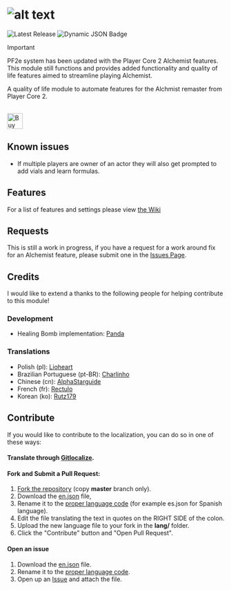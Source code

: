 # ![alt text][logo]
[logo]: https://github.com/user-attachments/assets/a89b5016-9b46-4e1c-8156-ae0237576c26 "PF2e Alchemist Remaster Duct Tape"

![Latest Release](https://img.shields.io/badge/dynamic/json?url=https://raw.githubusercontent.com/thejoester/pf2e-alchemist-remaster-ducttape/master/module.json&query=$.version&label=Latest%20Release&style=plastic)
![Dynamic JSON Badge](https://img.shields.io/badge/dynamic/json?url=https%3A%2F%2Fraw.githubusercontent.com%2Fthejoester%2Fpf2e-alchemist-remaster-ducttape%2Fmaster%2Fmodule.json&query=%24.compatibility.verified&style=plastic&label=Foundry%20Version&color=orange)

> [!IMPORTANT]
> PF2e system has been updated with the Player Core 2 Alchemist features. This module still functions and provides added functionality and quality of life features aimed to streamline playing Alchemist.

A quality of life module to automate features for the Alchmist remaster from Player Core 2.

<br><a href='https://ko-fi.com/X8X817QMZQ' target='_blank'><img height='36' style='border:0px;height:36px;' src='https://storage.ko-fi.com/cdn/kofi6.png?v=6' border='0' alt='Buy Me a Coffee at ko-fi.com' /></a>

## Known issues

- If multiple players are owner of an actor they will also get prompted to add vials and learn formulas.

## Features

For a list of features and settings please view [the Wiki](https://github.com/thejoester/pf2e-alchemist-remaster-ducttape/wiki)

## Requests

This is still a work in progress, if you have a request for a work around fix for an Alchemist feature, please submit one in the [Issues Page](https://github.com/thejoester/pf2e-alchemist-remaster-ducttape/issues). 

## Credits
I would like to extend a thanks to the following people for helping contribute to this module!

### Development
- Healing Bomb implementation: [Panda](https://github.com/Jordan-Ireland)

### Translations
- Polish (pl): [Lioheart](https://github.com/Lioheart)
- Brazilian Portuguese (pt-BR): [Charlinho](https://github.com/Chrystian-Carvalho)
- Chinese (cn): [AlphaStarguide](https://github.com/AlphaStarguide)
- French (fr): [Rectulo](https://github.com/rectulo)
- Korean (ko): [Rutz179](https://github.com/rectulo)

## Contribute  

If you would like to contribute to the localization, you can do so in one of these ways: 

#### Translate through [Gitlocalize](https://gitlocalize.com/repo/10410). 

#### Fork and Submit a Pull Request:
1. [Fork the repository](https://www.youtube.com/watch?v=f5grYMXbAV0) (copy **master** branch only).
2. Download the [en.json](https://github.com/thejoester/pf2e-alchemist-remaster-ducttape/blob/master/lang/en.json) file,
3. Rename it to the [proper language code](https://en.wikipedia.org/wiki/List_of_ISO_639_language_codes) (for example es.json for Spanish language).
4. Edit the file translating the text in quotes on the RIGHT SIDE of the colon.
5. Upload the new language file to your fork in the **lang/** folder.
6. Click the "Contribute" button and "Open Pull Request".
   
#### Open an issue 
1. Download the [en.json](https://github.com/thejoester/pf2e-alchemist-remaster-ducttape/blob/master/lang/en.json) file.
2. Rename it to the [proper language code](https://en.wikipedia.org/wiki/List_of_ISO_639_language_codes).
3. Open up an [Issue](https://github.com/thejoester/bbmm/issues) and attach the file. 

